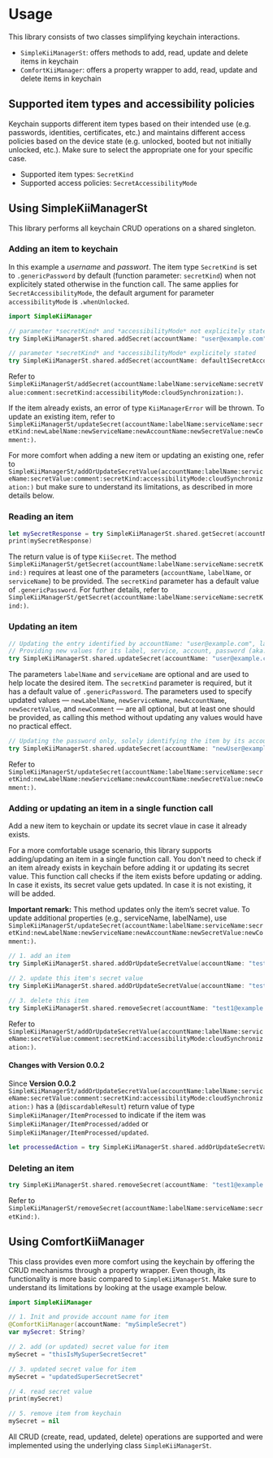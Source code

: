 # Usage
This library consists of two classes simplifying keychain interactions.

* ``SimpleKiiManagerSt``: offers methods to add, read, update and delete items in keychain
* ``ComfortKiiManager``: offers a property wrapper to add, read, update and delete items in keychain

## Supported item types and accessibility policies
Keychain supports different item types based on their intended use (e.g. passwords, identities, certificates, etc.) and maintains different access policies based on the device state (e.g. unlocked, booted but not initially unlocked, etc.). Make sure to select the appropriate one for your specific case.
* Supported item types: ``SecretKind``
* Supported access policies: ``SecretAccessibilityMode``

## Using SimpleKiiManagerSt
This library performs all keychain CRUD operations on a shared singleton.

### Adding an item to keychain
In this example a *username* and *passwort*. The item type ``SecretKind`` is set to `.genericPassword` by default (function parameter: `secretKind`) when not explicitely stated otherwise in the function call. The same applies for ``SecretAccessibilityMode``, the default argument for parameter `accessibilityMode` is `.whenUnlocked`.
```swift
import SimpleKiiManager

// parameter *secretKind* and *accessibilityMode* not explicitely stated as the default values are used
try SimpleKiiManagerSt.shared.addSecret(accountName: "user@example.com", labelName: "ExampleLogin", serviceName: "ExampleMailService", secretValue: "mySuperSecretPassword", comment: "E-Mail login for example user")

// parameter *secretKind* and *accessibilityMode* explicitely stated
try SimpleKiiManagerSt.shared.addSecret(accountName: default1SecretAccountName, labelName: defaultSecretLabelName, serviceName: defaultSecretServiceName, secretValue: default1SecretValue, comment: default1comment, secretKind: .genericPassword, accessibilityMode: .afterFirstUnlock)
```
Refer to ``SimpleKiiManagerSt/addSecret(accountName:labelName:serviceName:secretValue:comment:secretKind:accessibilityMode:cloudSynchronization:)``.

If the item already exists, an error of type ``KiiManagerError`` will be thrown. To update an existing item, refer to ``SimpleKiiManagerSt/updateSecret(accountName:labelName:serviceName:secretKind:newLabelName:newServiceName:newAccountName:newSecretValue:newComment:)``.

For more comfort when adding a new item or updating an existing one, refer to ``SimpleKiiManagerSt/addOrUpdateSecretValue(accountName:labelName:serviceName:secretValue:comment:secretKind:accessibilityMode:cloudSynchronization:)`` but make sure to understand its limitations, as described in more details below.

### Reading an item
```swift
let mySecretResponse = try SimpleKiiManagerSt.shared.getSecret(accountName: "user@example.com")
print(mySecretResponse)
```
The return value is of type ``KiiSecret``. The method ``SimpleKiiManagerSt/getSecret(accountName:labelName:serviceName:secretKind:)`` requires at least one of the parameters (`accountName`, `labelName`, or `serviceName`) to be provided. The `secretKind` parameter has a default value of `.genericPassword`. For further details, refer to ``SimpleKiiManagerSt/getSecret(accountName:labelName:serviceName:secretKind:)``.


### Updating an item
```swift
// Updating the entry identified by accountName: "user@example.com", labelName: "ExampleLogin", serviceName: "ExampleMailService"
// Providing new values for its label, service, account, password (aka. secret value) and comment
try SimpleKiiManagerSt.shared.updateSecret(accountName: "user@example.com", labelName: "ExampleLogin", serviceName: "ExampleMailService", newLabelName: "NewLabelName", newServiceName: "NewServiceName", newAccountName: "newUser@example.com", newSecretValue: "newPaSsWoRd", newComment: "Username changed")
```
The parameters `labelName` and `serviceName` are optional and are used to help locate the desired item. The `secretKind` parameter is required, but it has a default value of `.genericPassword`. The parameters used to specify updated values — `newLabelName`, `newServiceName`, `newAccountName`, `newSecretValue`, and `newComment` — are all optional, but at least one should be provided, as calling this method without updating any values would have no practical effect.
```swift
// Updating the password only, solely identifying the item by its account name
try SimpleKiiManagerSt.shared.updateSecret(accountName: "newUser@example.com", newSecretValue: "mYnEwPaSsWoRd"))
```
Refer to ``SimpleKiiManagerSt/updateSecret(accountName:labelName:serviceName:secretKind:newLabelName:newServiceName:newAccountName:newSecretValue:newComment:)``.

### Adding or updating an item in a single function call
Add a new item to keychain or update its secret vlaue in case it already exists.

For a more comfortable usage scenario, this library supports adding/updating an item in a single function call. You don't need to check if an item already exists in keychain before adding it or updating its secret value. This function call checks if the item exists before updating or adding. In case it exists, its secret value gets updated. In case it is not existing, it will be added.

**Important remark:** This method updates only the item’s secret value. To update additional properties (e.g., serviceName, labelName), use ``SimpleKiiManagerSt/updateSecret(accountName:labelName:serviceName:secretKind:newLabelName:newServiceName:newAccountName:newSecretValue:newComment:)``.

```swift
// 1. add an item
try SimpleKiiManagerSt.shared.addOrUpdateSecretValue(accountName: "test1@example.com", labelName: "SimpleKiiManagerLabel", secretValue: "ThisIsMySuperSecretPassword1ForTestingPurpose")

// 2. update this item's secret value
try SimpleKiiManagerSt.shared.addOrUpdateSecretValue(accountName: "test1@example.com", labelName: "SimpleKiiManagerLabel", secretValue: "NewSuperSecretPasswordForTesting")

// 3. delete this item
try SimpleKiiManagerSt.shared.removeSecret(accountName: "test1@example.com")
```
Refer to ``SimpleKiiManagerSt/addOrUpdateSecretValue(accountName:labelName:serviceName:secretValue:comment:secretKind:accessibilityMode:cloudSynchronization:)``.

#### Changes with Version 0.0.2
Since **Version 0.0.2** ``SimpleKiiManagerSt/addOrUpdateSecretValue(accountName:labelName:serviceName:secretValue:comment:secretKind:accessibilityMode:cloudSynchronization:)`` has a (`@discardableResult`) return value of type ``SimpleKiiManager/ItemProcessed`` to indicate if the item was ``SimpleKiiManager/ItemProcessed/added`` or ``SimpleKiiManager/ItemProcessed/updated``.
```swift
let processedAction = try SimpleKiiManagerSt.shared.addOrUpdateSecretValue(accountName: "test1@example.com", labelName: "SimpleKiiManagerLabel", secretValue: "NewSuperSecretPasswordForTesting")
```

### Deleting an item
```swift
try SimpleKiiManagerSt.shared.removeSecret(accountName: "test1@example.com")
```
Refer to ``SimpleKiiManagerSt/removeSecret(accountName:labelName:serviceName:secretKind:)``.

## Using ComfortKiiManager
This class provides even more comfort using the keychain by offering the CRUD mechanisms through a property wrapper. Even though, its functionality is more basic compared to ``SimpleKiiManagerSt``. Make sure to understand its limitations by looking at the usage example below.

```swift
import SimpleKiiManager

// 1. Init and provide account name for item
@ComfortKiiManager(accountName: "mySimpleSecret")
var mySecret: String?

// 2. add (or updated) secret value for item
mySecret = "thisIsMySuperSecretSecret"

// 3. updated secret value for item 
mySecret = "updatedSuperSecretSecret"

// 4. read secret value
print(mySecret)

// 5. remove item from keychain
mySecret = nil
```
All CRUD (create, read, updated, delete) operations are supported and were implemented using the underlying class ``SimpleKiiManagerSt``.
